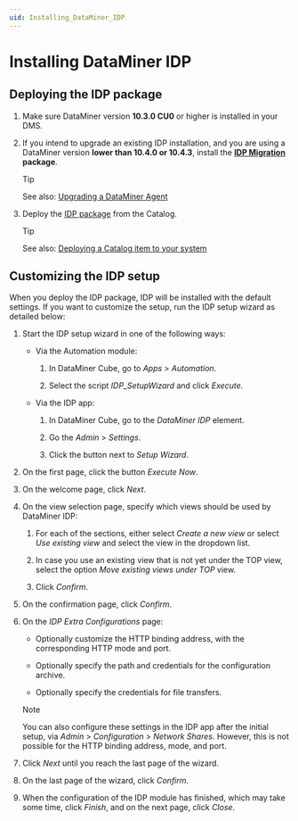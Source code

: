 ```yaml
---
uid: Installing_DataMiner_IDP
---
```


# Installing DataMiner IDP

## Deploying the IDP package

1. Make sure DataMiner version **10.3.0 CU0** or higher is installed in your DMS.

1. If you intend to upgrade an existing IDP installation, and you are using a DataMiner version **lower than 10.4.0 or 10.4.3**, install the **[IDP Migration](https://community.dataminer.services/download/idp-migration/) package**.

   > [!TIP]
   > See also: [Upgrading a DataMiner Agent](xref:Upgrading_a_DataMiner_Agent)

1. Deploy the [IDP package](https://catalog.dataminer.services/details/fdaa2902-cbb7-4d83-831d-91428ac5e88d) from the Catalog.

   > [!TIP]
   > See also: [Deploying a Catalog item to your system](xref:Deploying_a_catalog_item)

## Customizing the IDP setup

When you deploy the IDP package, IDP will be installed with the default settings. If you want to customize the setup, run the IDP setup wizard as detailed below:

1. Start the IDP setup wizard in one of the following ways:

   - Via the Automation module:

      1. In DataMiner Cube, go to *Apps* > *Automation*.

      1. Select the script *IDP_SetupWizard* and click *Execute*.

   - Via the IDP app:

      1. In DataMiner Cube, go to the *DataMiner IDP* element.

      1. Go the *Admin* > *Settings*.

      1. Click the button next to *Setup Wizard*.

1. On the first page, click the button *Execute Now*.

1. On the welcome page, click *Next*.

1. On the view selection page, specify which views should be used by DataMiner IDP:

   1. For each of the sections, either select *Create a new view* or select *Use existing view* and select the view in the dropdown list.

   1. In case you use an existing view that is not yet under the TOP view, select the option *Move existing views under TOP* view.

   1. Click *Confirm*.

1. On the confirmation page, click *Confirm*.

1. On the *IDP Extra Configurations* page:

   - Optionally customize the HTTP binding address, with the corresponding HTTP mode and port.

   - Optionally specify the path and credentials for the configuration archive.

   - Optionally specify the credentials for file transfers.

   > [!NOTE]
   > You can also configure these settings in the IDP app after the initial setup, via *Admin* > *Configuration* > *Network Shares*. However, this is not possible for the HTTP binding address, mode, and port.

1. Click *Next* until you reach the last page of the wizard.

1. On the last page of the wizard, click *Confirm*.

1. When the configuration of the IDP module has finished, which may take some time, click *Finish*, and on the next page, click *Close*.
